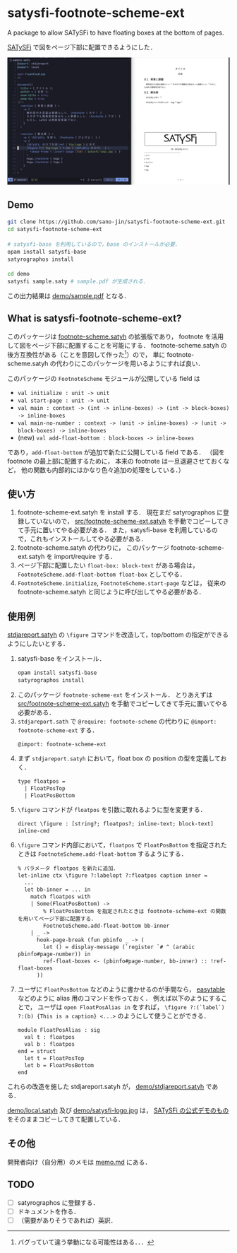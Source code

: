 # satysfi-footnote-scheme-ext

A package to allow SATySFi to have floating boxes at the bottom of pages.

[SATySFi](https://github.com/gfngfn/SATySFi) で図をページ下部に配置できるようにした．

![Demo image.](demo.png)

## Demo

```bash
git clone https://github.com/sano-jin/satysfi-footnote-scheme-ext.git
cd satysfi-footnote-scheme-ext

# satysfi-base を利用しているので，base のインストールが必要．
opam install satysfi-base
satyrographos install

cd demo
satysfi sample.saty # sample.pdf が生成される．
```

この出力結果は [demo/sample.pdf](demo/sample.pdf) となる．

## What is satysfi-footnote-scheme-ext?

このパッケージは
[footnote-scheme.satyh](https://github.com/gfngfn/SATySFi/blob/master/lib-satysfi/dist/packages/footnote-scheme.satyh)
の拡張版であり，
footnote を活用して図をページ下部に配置することを可能にする．
footnote-scheme.satyh の後方互換性がある（ことを意図して作った[^1]）ので，
単に footnote-scheme.satyh の代わりにこのパッケージを用いるようにすれば良い．

このパッケージの `FootnoteScheme` モジュールが公開している field は

- `val initialize : unit -> unit`
- `val start-page : unit -> unit`
- `val main : context -> (int -> inline-boxes) -> (int -> block-boxes) -> inline-boxes`
- `val main-no-number : context -> (unit -> inline-boxes) -> (unit -> block-boxes) -> inline-boxes`
- (new) `val add-float-bottom : block-boxes -> inline-boxes`

であり，`add-float-bottom` が追加で新たに公開している field である．
（図を footnote の最上部に配置するために，
本来の footnote は一旦退避させておくなど，
他の関数も内部的にはかなり色々追加の処理をしている．）

## 使い方

1. footnote-scheme-ext.satyh を install する．
   現在まだ satyrographos に登録していないので，
   [src/footnote-scheme-ext.satyh](src/footnote-scheme-ext.satyh) を手動でコピーしてきて手元に置いてやる必要がある．
   また，satysfi-base を利用しているので，これもインストールしてやる必要がある．
2. footnote-scheme.satyh の代わりに，
   このパッケージ footnote-scheme-ext.satyh を import/require する．
3. ページ下部に配置したい `float-box: block-text` がある場合は，
   `FootnoteScheme.add-float-bottom float-box` としてやる．
4. `FootnoteScheme.initialize`, `FootnoteScheme.start-page` などは，
   従来の footnote-scheme.satyh と同じように呼び出してやる必要がある．

[^1]: バグっていて違う挙動になる可能性はある．．．

## 使用例

[stdjareport.satyh](https://github.com/gfngfn/SATySFi/tree/master/lib-satysfi/dist/packages/stdjareport.satyh)
の `\figure` コマンドを改造して，top/bottom の指定ができるようにしたいとする．

1. satysfi-base をインストール．
   ```bash
   opam install satysfi-base
   satyrographos install
   ```
2. このパッケージ `footnote-scheme-ext` をインストール．
   とりあえずは
   [src/footnote-scheme-ext.satyh](src/footnote-scheme-ext.satyh) を手動でコピーしてきて手元に置いてやる必要がある．
3. `stdjareport.sath` で `@require: footnote-scheme` の代わりに `@import: footnote-scheme-ext` する．
   ```
   @import: footnote-scheme-ext
   ```
4. まず `stdjareport.satyh` において，float box の position の型を定義しておく．
   ```
   type floatpos =
     | FloatPosTop
     | FloatPosBottom
   ```
5. `\figure` コマンドが `floatpos` を引数に取れるように型を変更する．
   ```
   direct \figure : [string?; floatpos?; inline-text; block-text] inline-cmd
   ```
6. `\figure` コマンド内部において，`floatpos` で `FloatPosBottom` を指定されたときは
   `FootnoteScheme.add-float-bottom` するようにする．
   ```
   % パラメータ floatpos を新たに追加．
   let-inline ctx \figure ?:labelopt ?:floatpos caption inner =
     ...
     let bb-inner = ... in
       match floatpos with
       | Some(FloatPosBottom) ->
           % FloatPosBottom を指定されたときは footnote-scheme-ext の関数を用いてページ下部に配置する．
           FootnoteScheme.add-float-bottom bb-inner
       | _ ->
         hook-page-break (fun pbinfo _ -> (
           let () = display-message (`register `# ^ (arabic pbinfo#page-number)) in
           ref-float-boxes <- (pbinfo#page-number, bb-inner) :: !ref-float-boxes
         ))
   ```
7. ユーザに `FloatPosBottom` などのように書かせるのが手間なら，
   [easytable](https://github.com/monaqa/satysfi-easytable) などのように
   alias 用のコマンドを作っておく．
   例えば以下のようにすることで，
   ユーザは `open FloatPosAlias in` をすれば，
   `` \figure ?:(`label`) ?:(b) {This is a caption} <...> ``
   のようにして使うことができる．
   ```
   module FloatPosAlias : sig
     val t : floatpos
     val b : floatpos
   end = struct
     let t = FloatPosTop
     let b = FloatPosBottom
   end
   ```

これらの改造を施した stdjareport.satyh が，
[demo/stdjareport.satyh](demo/stdjareport.satyh) である．

[demo/local.satyh](demo/local.satyh) 及び
[demo/satysfi-logo.jpg](demo/satysfi-logo.jpg) は，
[SATySFi の公式デモのもの](https://github.com/gfngfn/SATySFi/blob/master/demo)
をそのままコピーしてきて配置している．

## その他

開発者向け（自分用）のメモは [memo.md](memo.md) にある．

## TODO

- [ ] satyrographos に登録する．
- [ ] ドキュメントを作る．
- [ ] （需要がありそうであれば）英訳．
